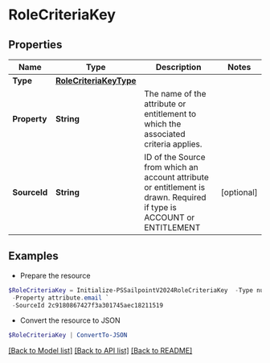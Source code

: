 # RoleCriteriaKey
## Properties

Name | Type | Description | Notes
------------ | ------------- | ------------- | -------------
**Type** | [**RoleCriteriaKeyType**](RoleCriteriaKeyType.md) |  | 
**Property** | **String** | The name of the attribute or entitlement to which the associated criteria applies. | 
**SourceId** | **String** | ID of the Source from which an account attribute or entitlement is drawn. Required if type is ACCOUNT or ENTITLEMENT | [optional] 

## Examples

- Prepare the resource
```powershell
$RoleCriteriaKey = Initialize-PSSailpointV2024RoleCriteriaKey  -Type null `
 -Property attribute.email `
 -SourceId 2c9180867427f3a301745aec18211519
```

- Convert the resource to JSON
```powershell
$RoleCriteriaKey | ConvertTo-JSON
```

[[Back to Model list]](../README.md#documentation-for-models) [[Back to API list]](../README.md#documentation-for-api-endpoints) [[Back to README]](../README.md)

